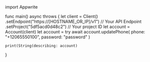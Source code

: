import Appwrite

func main() async throws {
    let client = Client()
      .setEndpoint("https://[HOSTNAME_OR_IP]/v1") // Your API Endpoint
      .setProject("5df5acd0d48c2") // Your project ID
    let account = Account(client)
    let account = try await account.updatePhone(
        phone: "+12065550100",
        password: "password"
    )

    print(String(describing: account)
}
